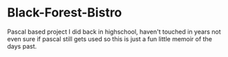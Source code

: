 # Black-Forest-Bistro
Pascal based project I did back in highschool, haven't touched in years not even sure if pascal still gets used so this is just a fun little memoir of the days past.
